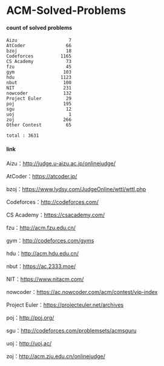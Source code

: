 ﻿# ACM-Solved-Problems

#### count of solved problems
	Aizu                   7
	AtCoder               66
	bzoj                  18
	Codeforces          1165
	CS Academy            73
	fzu                   45
	gym                  103
	hdu                 1123
	nbut                 100
	NIT                  231
	nowcoder             132
	Project Euler         29
	poj                  195
	sgu                   12
	uoj                    1
	zoj                  266
	Other Contest         65

`total : 3631`


#### link

Aizu：http://judge.u-aizu.ac.jp/onlinejudge/

AtCoder：https://atcoder.jp/

bzoj：https://www.lydsy.com/JudgeOnline/wttl/wttl.php

Codeforces：http://codeforces.com/

CS Academy：https://csacademy.com/

fzu：http://acm.fzu.edu.cn/

gym：http://codeforces.com/gyms

hdu：http://acm.hdu.edu.cn/

nbut：https://ac.2333.moe/

NIT：https://www.nitacm.com/

nowcoder：https://ac.nowcoder.com/acm/contest/vip-index

Project Euler：https://projecteuler.net/archives

poj：http://poj.org/

sgu：http://codeforces.com/problemsets/acmsguru

uoj：http://uoj.ac/

zoj：http://acm.zju.edu.cn/onlinejudge/